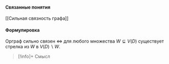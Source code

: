 #### Связанные понятия
[[Сильная связность графа]]
#### Формулировка
Орграф сильно связен $\iff$ для любого множества $W \subsetneq V(D)$ существует стрелка из $W$ в $V(D)\backslash W$.

>[!info]+ Смысл






